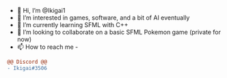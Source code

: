 - 👋 Hi, I’m @Ikigai1
- 👀 I’m interested in games, software, and a bit of AI eventually
- 🌱 I’m currently learning SFML with C++
- 💞️ I’m looking to collaborate on a basic SFML Pokemon game (private for now)
- 📫 How to reach me - 
```diff
@@ Discord @@
- Ikigai#3506
```
